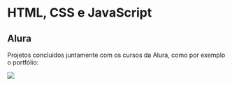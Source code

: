 # HTML, CSS e JavaScript
 <h2>Alura</h2>
 <p>Projetos concluidos juntamente com os cursos da Alura, como por exemplo o portfólio:</p>
  <img src="Alura/Portfolio/images/demo.png">
